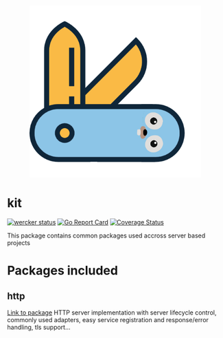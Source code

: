 <p align="center">
<img src="docs/img/logo.png" alt="tonto kit logo" title="tonto kit logo" width="400" />
</p>

# kit
[![wercker status](https://app.wercker.com/status/684f3efd53b66300c2470d2f0a6c2bd4/s/master "wercker status")](https://app.wercker.com/project/byKey/684f3efd53b66300c2470d2f0a6c2bd4)
[![Go Report Card](https://goreportcard.com/badge/github.com/tonto/kit)](https://goreportcard.com/report/github.com/tonto/kit)
[![Coverage Status](https://coveralls.io/repos/github/tonto/kit/badge.svg?branch=master)](https://coveralls.io/github/tonto/kit?branch=master)

This package contains common packages used accross server based projects

# Packages included
## http
[Link to package](http/)
HTTP server implementation with server lifecycle control, commonly used 
adapters, easy service registration and response/error handling, tls support...

